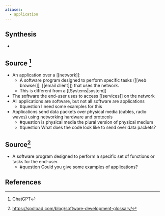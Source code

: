 ```yaml
---
aliases:
  - application
---
```

## Synthesis
- 
## Source [^1]
- An application over a [[network]]:
	- A software program designed to perform specific tasks ([[web browser]], [[email client]]) that uses the network.
	- This is different from a [[Systems|system]]
- The software the end-user uses to access [[services]] on the network
- All applications are software, but not all software are applications
	- #question I need some examples for this
- Applications send data packets over physical media (cables, radio waves) using networking hardware and protocols
	- #question is physical media the plural version of physical medium
	- #question What does the code look like to send over data packets?

## Source[^2]
- A software program designed to perform a specific set of functions or tasks for the end-user.
	- #question Could you give some examples of applications?
## References

[^1]: ChatGPT
[^2]: https://spdload.com/blog/software-development-glossary/